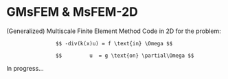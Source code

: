 # GMsFEM & MsFEM-2D
(Generalized) Multiscale Finite Element Method Code in 2D
for the problem:  

                    $$ -div(k(x)u) = f \text{in} \Omega $$
                    
                    $$         u  = g \text{on} \partial\Omega $$

In progress...
